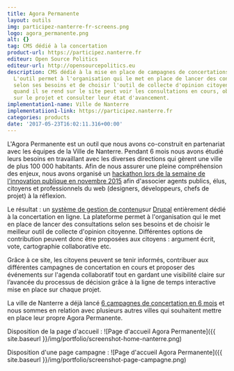 ```yaml
---
title: Agora Permanente
layout: outils
img: participez-nanterre-fr-screens.png
logo: agora_permanente.png
alt: {}
tag: CMS dédié à la concertation
product-url: https://participez.nanterre.fr
editeur: Open Source Politics
editeur-url: http://opensourcepolitics.eu
description: CMS dédié à la mise en place de campagnes de concertations en ligne.
  L'outil permet à l'organisation qui le met en place de lancer des consultations
  selon ses besoins et de choisir l'outil de collecte d'opinion citoyenne. Le citoyen
  quand il se rend sur le site peut voir les consultations en cours, obtenir de l'information
  sur le projet et consulter leur état d'avancement.
implementation1-name: Ville de Nanterre
implementatiion1-link: https://participez.nanterre.fr
categories: products
date: '2017-05-23T16:02:11.316+00:00'
---
```


L'Agora Permanente est un outil que nous avons co-construit en partenariat avec les équipes de la Ville de Nanterre. Pendant 6 mois nous avons étudié leurs besoins en travaillant avec les diverses directions qui gèrent une ville de plus 100 000 habitants. Afin de nous assurer une pleine compréhension des enjeux, nous avons organisé un [hackathon lors de la semaine de l'innovation publique en novembre 2015](http://www.nanterredigital.fr/hackathon/) afin d'associer agents publics, élus, citoyens et professionnels du web (designers, développeurs, chefs de projet) à la réflexion.

Le résultat : un [système de gestion de contenu](https://fr.wikipedia.org/wiki/Syst%C3%A8me_de_gestion_de_contenu)sur [Drupal](http://www.drupal.fr/) entièrement dédié à la concertation en ligne. La plateforme permet à l'organisation qui le met en place de lancer des consultations selon ses besoins et de choisir le meilleur outil de collecte d'opinion citoyenne. Différentes options de contribution peuvent donc être proposées aux citoyens : argument écrit, vote, cartographie collaborative etc.

Grâce à ce site, les citoyens peuvent se tenir informés, contribuer aux différentes campagnes de concertation en cours et proposer des événements sur l'agenda collaboratif tout en gardant une visibilité claire sur l’avancée du processus de décision grâce à la ligne de temps interactive mise en place sur chaque projet.

La ville de Nanterre a déjà lancé [6 campagnes de concertation en 6 mois](http://www.opensourcepolitics.eu/refs/2016/09/28/participez-nanterre-fr/) et nous sommes en relation avec plusieurs autres villes qui souhaitent mettre en place leur propre Agora Permanente.

Disposition de la page d'accueil :
![Page d'accueil Agora Permanente]({{ site.baseurl }}/img/portfolio/screenshot-home-nanterre.png)

Disposition d'une page campagne :
![Page d'accueil Agora Permanente]({{ site.baseurl }}/img/portfolio/screenshot-page-campagne.png)
